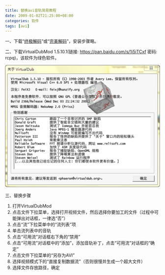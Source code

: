 ```yaml
---
title: 替换avi音轨简易教程
date: 2009-01-02T21:25:00+08:00
categories: 软件
tags: [avi]
---
```


一、下载“[终极解码](http://www.mysilu.com/forum-318-1.html)”或“[完美解码](http://jm.wmzhe.com/)”，安装步骤略。

二、下载VirtualDubMod 1.5.10.1(链接: https://pan.baidu.com/s/1i5iTCxf 密码: rcpq)，该软件为绿色软件。

![](/uploads/2009/01/about-virtualdub.png)<!--more-->

三、替换步骤

 1. 打开VirtualDubMod
 2. 点击文件下拉菜单，选择打开视频文件，然后选择你要加工的文件（过程中可能弹出对话框，一律选“否”）
 3. 点击“流”下拉菜单中的“流列表”项
 4. 单击流列表中的音轨
 5. 点击“可用流”对话框右下角的“禁用”
 6. 点击“可用流”对话框中的“添加”，添加音轨补丁，点击“可用流”对话框的“确定”
 7. 点击文件下拉菜单的“另存为AVI”
 8. 选择视频模式下的“直接复制数据流”（否则很慢并生成一个超大文件）
 9. 选择文件存放路径，确定
